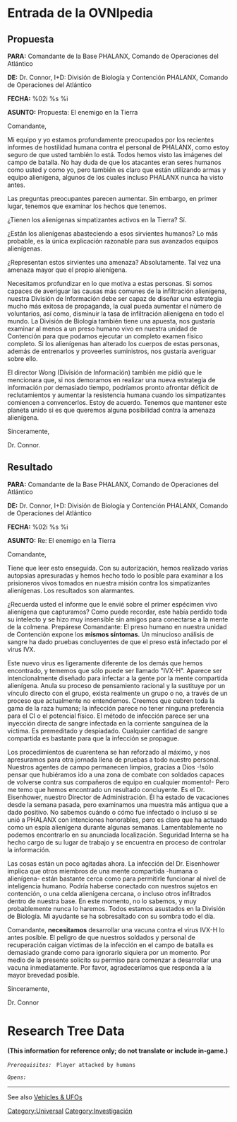 # Entrada de la OVNIpedia

## Propuesta

**PARA:** Comandante de la Base PHALANX, Comando de Operaciones del
Atlántico

**DE:** Dr. Connor, I+D: División de Biología y Contención PHALANX,
Comando de Operaciones del Atlántico

**FECHA:** %02i %s %i

**ASUNTO:** Propuesta: El enemigo en la Tierra

Comandante,

Mi equipo y yo estamos profundamente preocupados por los recientes
informes de hostilidad humana contra el personal de PHALANX, como estoy
seguro de que usted también lo está. Todos hemos visto las imágenes del
campo de batalla. No hay duda de que los atacantes eran seres humanos
como usted y como yo, pero también es claro que están utilizando armas y
equipo alienígena, algunos de los cuales incluso PHALANX nunca ha visto
antes.

Las preguntas preocupantes parecen aumentar. Sin embargo, en primer
lugar, tenemos que examinar los hechos que tenemos.

¿Tienen los alienígenas simpatizantes activos en la Tierra? Sí.

¿Están los alienígenas abasteciendo a esos sirvientes humanos? Lo más
probable, es la única explicación razonable para sus avanzados equipos
alienígenas.

¿Representan estos sirvientes una amenaza? Absolutamente. Tal vez una
amenaza mayor que el propio alienígena.

Necesitamos profundizar en lo que motiva a estas personas. Si somos
capaces de averiguar las causas más comunes de la infiltración
alienígena, nuestra División de Información debe ser capaz de diseñar
una estrategia mucho más exitosa de propaganda, la cual pueda aumentar
el número de voluntarios, así como, disminuir la tasa de infiltración
alienígena en todo el mundo. La División de Biología también tiene una
apuesta, nos gustaría examinar al menos a un preso humano vivo en
nuestra unidad de Contención para que podamos ejecutar un completo
examen físico completo. Si los alienígenas han alterado los cuerpos de
estas personas, además de entrenarlos y proveerles suministros, nos
gustaría averiguar sobre ello.

El director Wong (División de Información) también me pidió que le
mencionara que, si nos demoramos en realizar una nueva estrategia de
información por demasiado tiempo, podríamos pronto afrontar déficit de
reclutamientos y aumentar la resistencia humana cuando los simpatizantes
comiencen a convencerlos. Estoy de acuerdo. Tenemos que mantener este
planeta unido si es que queremos alguna posibilidad contra la amenaza
alienígena.

Sinceramente,

Dr. Connor.

## Resultado

**PARA:** Comandante de la Base PHALANX, Comando de Operaciones del
Atlántico

**DE:** Dr. Connor, I+D: División de Biología y Contención PHALANX,
Comando de Operaciones del Atlántico

**FECHA:** %02i %s %i

**ASUNTO:** Re: El enemigo en la Tierra

Comandante,

Tiene que leer esto enseguida. Con su autorización, hemos realizado
varias autopsias apresuradas y hemos hecho todo lo posible para examinar
a los prisioneros vivos tomados en nuestra misión contra los
simpatizantes alienígenas. Los resultados son alarmantes.

¿Recuerda usted el informe que le envié sobre el primer espécimen vivo
alienígena que capturamos? Como puede recordar, este había perdido toda
su intelecto y se hizo muy insensible sin amigos para conectarse a la
mente de la colmena. Prepárese Comandante: El preso humano en nuestra
unidad de Contención expone los **mismos síntomas**. Un minucioso
análisis de sangre ha dado pruebas concluyentes de que el preso está
infectado por el virus IVX.

Este nuevo virus es ligeramente diferente de los demás que hemos
encontrado, y tememos que sólo puede ser llamado "IVX-H". Aparece ser
intencionalmente diseñado para infectar a la gente por la mente
compartida alienígena. Anula su proceso de pensamiento racional y la
sustituye por un vínculo directo con el grupo, exista realmente un grupo
o no, a través de un proceso que actualmente no entendemos. Creemos que
cubren toda la gama de la raza humana; la infección parece no tener
ninguna preferencia para el CI o el potencial físico. El método de
infección parece ser una inyección directa de sangre infectada en la
corriente sanguínea de la víctima. Es premeditado y despiadado.
Cualquier cantidad de sangre compartida es bastante para que la
infección se propague.

Los procedimientos de cuarentena se han reforzado al máximo, y nos
apresuramos para otra jornada llena de pruebas a todo nuestro personal.
Nuestros agentes de campo permanecen limpios, gracias a Dios -!sólo
pensar que hubiéramos ido a una zona de combate con soldados capaces de
volverse contra sus compañeros de equipo en cualquier momento!- Pero me
temo que hemos encontrado un resultado concluyente. Es el Dr.
Eisenhower, nuestro Director de Administración. Él ha estado de
vacaciones desde la semana pasada, pero examinamos una muestra más
antigua que a dado positivo. No sabemos cuándo o cómo fue infectado o
incluso si se unió a PHALANX con intenciones honorables, pero es claro
que ha actuado como un espía alienígena durante algunas semanas.
Lamentablemente no podemos encontrarlo en su anunciada localización.
Seguridad Interna se ha hecho cargo de su lugar de trabajo y se
encuentra en proceso de controlar la información.

Las cosas están un poco agitadas ahora. La infección del Dr. Eisenhower
implica que otros miembros de una mente compartida -humana o alienígena-
están bastante cerca como para permitirle funcionar al nivel de
inteligencia humano. Podría haberse conectado con nuestros sujetos en
contención, o una celda alienígena cercana, o incluso otros infiltrados
dentro de nuestra base. En este momento, no lo sabemos, y muy
probablemente nunca lo haremos. Todos estamos asustados en la División
de Biología. Mi ayudante se ha sobresaltado con su sombra todo el día.

Comandante, **necesitamos** desarrollar una vacuna contra el virus IVX-H
lo antes posible. El peligro de que nuestros soldados y personal de
recuperación caigan víctimas de la infección en el campo de batalla es
demasiado grande como para ignorarlo siquiera por un momento. Por medio
de la presente solicito su permiso para comenzar a desarrollar una
vacuna inmediatamente. Por favor, agradeceríamos que responda a la mayor
brevedad posible.

Sinceramente,

Dr. Connor

# Research Tree Data

**(This information for reference only; do not translate or include
in-game.)**

*`Prerequisites:`*
` Player attacked by humans`

*`Opens:`*

------------------------------------------------------------------------

See also [Vehicles & UFOs](Vehicles_&_UFOs "wikilink")

[Category:Universal](Category:Universal "wikilink")
[Category:Investigación](Category:Investigación "wikilink")